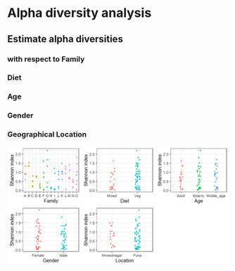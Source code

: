 # Alpha diversity analysis

## Estimate alpha diversities

### with respect to Family

### Diet

### Age

### Gender

### Geographical Location

![](Alphadiversity_files/figure-markdown_strict/alpha%20location-1.png)

